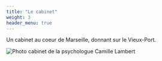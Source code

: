 ```yaml
---
title: "Le cabinet"
weight: 3
header_menu: true
---
```


Un cabinet au coeur de Marseille, donnant sur le Vieux-Port.

![Photo cabinet de la psychologue Camille Lambert](images/photos/cabinet_psy_voeux_port_marseille.webp)
